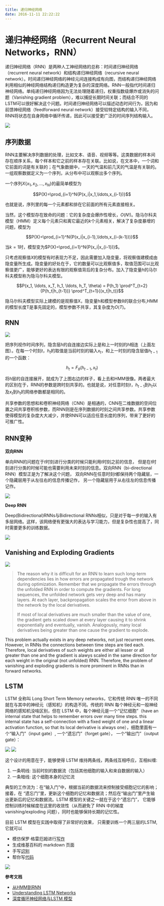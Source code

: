 ```yaml
---
title: 递归神经网络
date: 2016-11-11 22:22:22
---
```


# 递归神经网络（Recurrent Neural Networks，RNN）

递归神经网络（RNN）是两种人工神经网络的总称：时间递归神经网络（recurrent neural network）和结构递归神经网络（recursive neural network）。时间递归神经网络的神经元间连接构成有向图，而结构递归神经网络利用相似的神经网络结构递归构造更为复杂的深度网络。RNN一般指代时间递归神经网络。单纯递归神经网络因为无法处理随着递归，权重指数级爆炸或消失的问题（Vanishing gradient problem），难以捕捉长期时间关联；而结合不同的LSTM可以很好解决这个问题。时间递归神经网络可以描述动态时间行为，因为和前馈神经网络（feedforward neural network）接受较特定结构的输入不同，RNN将状态在自身网络中循环传递，因此可以接受更广泛的时间序列结构输入。

![](/images/14800610249665.png)


## 序列数据

RNN主要解决序列数据的处理，比如文本、语音、视频等等。这类数据的样本间存在顺序关系，每个样本和它之前的样本存在关联。比如说，在文本中，一个词和它前面的词是有关联的；在气象数据中，一天的气温和前几天的气温是有关联的。一组观察数据定义为一个序列，从分布中可以观察出多个序列。

一个序列$X\{x_1, x_2, \ldots, x_N\}$的最简单模型为 

$$P(X)=\prod_{i=1}^N{P(x_i|x_1,\ldots,x_{i-1})}$$

也就是说，序列里的每一个元素都和排在它前面的所有元素直接相关。

当然，这个模型存在致命的问题：它的复杂度会爆炸性增长，$O(N!)$。隐马尔科夫模型（HMM）定义每个元素只和离它最近的$k$个元素相关，解决了复杂度暴增的问题，模型为

$$P(X)=\prod_{i=1}^N{P(x_i|x_{i-1},\ldots,x_{i-(k-1)})}$$

当$k=1$时，模型变为$P(X)=\prod_{i=1}^N{P(x_i|x_{i-1})}$。

只考虑观察值$X$的模型有时表现力不足，因此需要加入隐变量，将观察值建模成由隐变量所生成。隐变量的好处在于，它的数量可以比观察值多，取值范围可以比观察值更广，能够更好的表达有限的观察值背后的复杂分布。加入了隐变量$h$的马尔科夫模型称为隐马尔科夫模型。

$$P(x_1, \ldots, x_T, h_1, \ldots, h_T, \theta) = P(h_1) \prod^T_{t=2}{P(h_t|h_{t-1})} \prod^T_{t=1}{(x_t|h_t)}$$

隐马尔科夫模型实际上建模的是观察值X，隐变量h和模型参数θ的联合分布,HMM的模型长度T是事先固定的，模型参数不共享，其复杂度为$O(T)$。

## RNN

![](/images/14800603666370.png)

把序列视作时间序列，隐含层$h$的自连接边实际上是和上一时刻的$h$相连（上面左图）。在每一个时刻$t$，$h_t$的取值是当前时刻的输入$x_t$，和上一时刻的隐含层值$h_{t-1}$的一个函数：

$$h_t = F_{\theta}(h_{t-1}, x_t)$$

将$h$层的自连接展开，就成为了上图右边的样子，看上去和HMM很像。两者最大的区别在于，RNN的参数是跨时刻共享的。也就是说，对任意时刻$t$，$h_{t-1}$到$h_t$以及$x_t$到$h_t$的网络参数都是相同的。

共享参数的思想和和卷积神经网络（CNN）是相通的，CNN在二维数据的空间位置之间共享卷积核参数，而RNN则是在序列数据的时刻之间共享参数。共享参数使得模型的复杂度大大减少，并使RNN可以适应任意长度的序列，带来了更好的可推广性。

## RNN变种

**双向RNN**

单向RNN的问题在于$t$时刻进行分类的时候只能利用$t$时刻之前的信息， 但是在$t$时刻进行分类的时候可能也需要利用未来时刻的信息。双向RNN（bi-directional RNN）模型正是为了解决这个问题， 双向RNN在任意时刻$t$都保持两个隐藏层，一个隐藏层用于从左往右的信息传播记作， 另一个隐藏层用于从右往左的信息传播记作。

![](/images/14800674189366.jpg)


**Deep RNN**

Deep(Bidirectional)RNNs与Bidirectional RNNs相似，只是对于每一步的输入有多层网络。这样，该网络便有更强大的表达与学习能力，但是复杂性也提高了，同时需要更多的训练数据。

![](/images/14800617168946.jpg)

## Vanishing and Exploding Gradients

![](/images/14800646899102.jpg)

> The reason why it is difficult for an RNN to learn such long-term dependencies lies in how errors are propagated trough the network during optimization. Remember that we propagate the errors through the unfolded RNN in order to compute the gradients. For long sequences, the unfolded network gets very deep and has many layers. At each layer, backpropagation scales the error from above in the network by the local derivatives.
> 
> If most of local derivatives are much smaller than the value of one, the gradient gets scaled down at every layer causing it to shrink exponentially and eventually, vanish. Analogously, many local derivatives being greater than one cause the gradient to explode.

This problem actually exists in any deep networks, not just recurrent ones. However, in RNNs the connections between time steps are tied each. Therefore, local derivatives of such weights are either all lesser or all greater than one and the gradient is alawys scaled in the same direction for each weight in the original (not unfolded) RNN. Therefore, the problem of vanishing and exploding gradients is more prominent in RNNs than in forward networks.


## LSTM

LSTM 全称叫 Long Short Term Memory networks，它和传统 RNN 唯一的不同就在与其中的神经元（感知机）的构造不同。传统的 RNN 每个神经元和一般神经网络的感知机没啥区别，但在 LSTM 中，每个神经元是一个“记忆细胞”（have an internal state that helps to remember errors over many time steps. this internal state has a self-connection with a fixed weight of one and a linear activation function, so that its local derivative is always one），细胞里面有一个“输入门”（input gate）, 一个“遗忘门”（forget gate）， 一个“输出门”（output gate）：

![](/images/14800648468281.jpg)
![](/images/14800650119222.jpg)

这个设计的用意在于，能够使得 LSTM 维持两条线，两条线互相呼应，互相纠缠:

1. 一条明线: 当前时刻的数据流（包括其他细胞的输入和来自数据的输入）
2. 一条暗线: 这个细胞本身的记忆流

典型的工作流为：在“输入门”中，根据当前的数据流来控制接受细胞记忆的影响；接着，在 “遗忘门”里，更新这个细胞的记忆和数据流；然后在“输出门”里产生输出更新后的记忆和数据流。LSTM 模型的关键之一就在于这个“遗忘门”， 它能够控制训练时候梯度在这里的收敛性（从而避免了 RNN 中的梯度 vanishing/exploding 问题），同时也能够保持长期的记忆性。

目前 LSTM 模型在实践中取得了非常好的效果， 只需要训练一个两三层的LSTM, 它就可以

- 模仿保罗·格雷厄姆进行[写作](https://github.com/karpathy/char-rnn)
- 生成维基百科的 markdown 页面
- 手写[识别](https://github.com/szcom/rnnlib)
- 帮你写[代码](http://cs.stanford.edu/people/karpathy/char-rnn/)

![](/images/14800610955452.png)


**参考文档**

- [从HMM到RNN](http://rayz0620.github.io/2015/05/14/rnn_note_1/)
- [Understanding LSTM Networks](http://colah.github.io/posts/2015-08-Understanding-LSTMs/)
- [深度循环神经网络与LSTM 模型](https://www.15yan.com/story/huxAyyeuYAj/)


